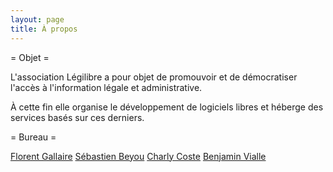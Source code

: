```yaml
---
layout: page
title: À propos
---
```


= Objet =

L'association Légilibre a pour objet de promouvoir et de démocratiser l'accès à l'information légale et administrative.

À cette fin elle organise le développement de logiciels libres et héberge des services basés sur ces derniers.

= Bureau =

[Florent Gallaire](http://fgallaire.flext.net/)
[Sébastien Beyou](https://www.seb35.fr/)
[Charly Coste](http://changaco.oy.lc/)
[Benjamin Vialle](https://benjamin-vialle.net/)
